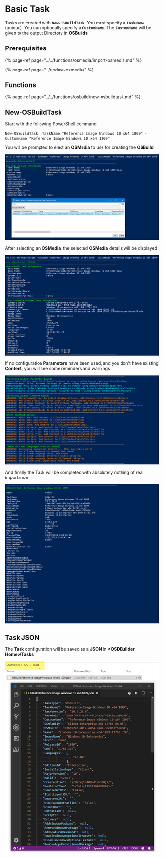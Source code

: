 # Basic Task

Tasks are created with **`New-OSBuildTask`**.  You must specify a **`TaskName`** \(unique\).  You can optionally specify a **`CustomName`**.  The **`CustomName`** will be given to the output Directory in **OSBuilds**

## Prerequisites

{% page-ref page="../../functions/osmedia/import-osmedia.md" %}

{% page-ref page="../update-osmedia/" %}

## Functions

{% page-ref page="../../functions/osbuild/new-osbuildtask.md" %}

## **New-OSBuildTask**

Start with the following PowerShell command

```text
New-OSBuildTask -TaskName "Reference Image Windows 10 x64 1809" -CustomName "Reference Image Windows 10 x64 1809"
```

You will be prompted to elect an **OSMedia** to use for creating the **OSBuild**

![](../../../../.gitbook/assets/image%20%28156%29.png)

After selecting an **OSMedia**, the selected **OSMedia** details will be displayed

![](../../../../.gitbook/assets/image%20%2835%29.png)

If no configuration **Parameters** have been used, and you don't have existing **Content**, you will see some reminders and warnings

![](../../../../.gitbook/assets/image%20%28105%29.png)

And finally the Task will be completed with absolutely nothing of real importance

![](../../../../.gitbook/assets/image%20%28215%29.png)

## Task JSON

The **Task** configuration will be saved as a **JSON** in **&lt;OSDBuilder Home&gt;\Tasks**

![](../../../../.gitbook/assets/image%20%2858%29.png)



